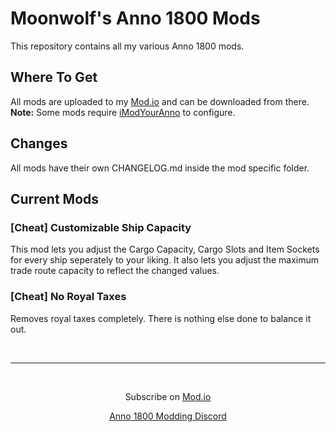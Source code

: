 # Moonwolf's Anno 1800 Mods

This repository contains all my various Anno 1800 mods.

## Where To Get

All mods are uploaded to my [Mod.io](https://mod.io/g/anno-1800/u/moonwolf287) and can be downloaded from there.  
__Note:__ Some mods require [iModYourAnno](https://github.com/anno-mods/iModYourAnno/releases) to configure.

## Changes

All mods have their own CHANGELOG.md inside the mod specific folder.

## Current Mods

### [Cheat] Customizable Ship Capacity
This mod lets you adjust the Cargo Capacity, Cargo Slots and Item Sockets for every ship seperately to your liking. It also lets you adjust the maximum trade route capacity to reflect the changed values.

### [Cheat] No Royal Taxes
Removes royal taxes completely. There is nothing else done to balance it out.

<br/>
<hr>
<br/>
<p align="center" style="text-align: center;">
    Subscribe on <a href="https://mod.io/g/anno-1800/u/moonwolf287">Mod.io</a>
</p>
<p align="center" style="text-align: center;">
    <a href="https://discord.gg/qmzsBxkUxJ">
    Anno 1800 Modding Discord
    </a>
</p>
